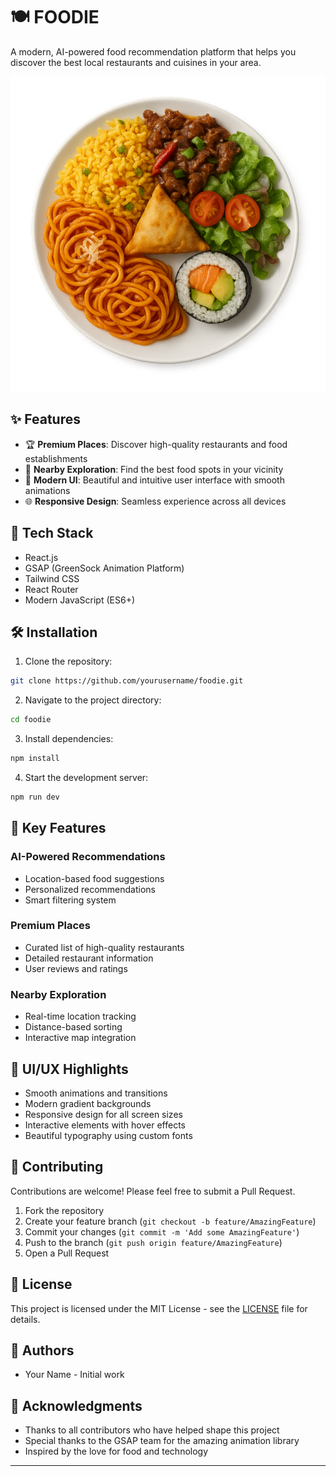 # 🍽️ FOODIE

A modern, AI-powered food recommendation platform that helps you discover the best local restaurants and cuisines in your area.

![FOODIE Hero Section](src/assets/3D%20Multi-Cuisine%20Plate.png)

## ✨ Features

- 🏆 **Premium Places**: Discover high-quality restaurants and food establishments
- 📍 **Nearby Exploration**: Find the best food spots in your vicinity
- 🎨 **Modern UI**: Beautiful and intuitive user interface with smooth animations
- 🌐 **Responsive Design**: Seamless experience across all devices

## 🚀 Tech Stack

- React.js
- GSAP (GreenSock Animation Platform)
- Tailwind CSS
- React Router
- Modern JavaScript (ES6+)

## 🛠️ Installation

1. Clone the repository:
```bash
git clone https://github.com/yourusername/foodie.git
```

2. Navigate to the project directory:
```bash
cd foodie
```

3. Install dependencies:
```bash
npm install
```

4. Start the development server:
```bash
npm run dev
```

## 🎯 Key Features

### AI-Powered Recommendations
- Location-based food suggestions
- Personalized recommendations
- Smart filtering system

### Premium Places
- Curated list of high-quality restaurants
- Detailed restaurant information
- User reviews and ratings

### Nearby Exploration
- Real-time location tracking
- Distance-based sorting
- Interactive map integration

## 🎨 UI/UX Highlights

- Smooth animations and transitions
- Modern gradient backgrounds
- Responsive design for all screen sizes
- Interactive elements with hover effects
- Beautiful typography using custom fonts

## 🤝 Contributing

Contributions are welcome! Please feel free to submit a Pull Request.

1. Fork the repository
2. Create your feature branch (`git checkout -b feature/AmazingFeature`)
3. Commit your changes (`git commit -m 'Add some AmazingFeature'`)
4. Push to the branch (`git push origin feature/AmazingFeature`)
5. Open a Pull Request

## 📝 License

This project is licensed under the MIT License - see the [LICENSE](LICENSE) file for details.

## 👥 Authors

- Your Name - Initial work

## 🙏 Acknowledgments

- Thanks to all contributors who have helped shape this project
- Special thanks to the GSAP team for the amazing animation library
- Inspired by the love for food and technology

---


